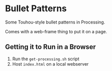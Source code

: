 # Bullet Patterns
Some Touhou-style bullet patterns in Processing.

Comes with a web-frame thing to put it on a page.

## Getting it to Run in a Browser
1. Run the `get-processing.sh` script
2. Host `index.html` on a local webserver
